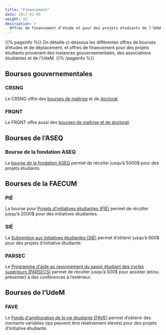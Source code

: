 ```yaml
---
title: "Financement"
date: 2017-01-05
weight: 43
description: >
  Offres de financement d’étude et pour des projets étudiants de l’UdeM.
---
```


{{% pageinfo %}}
On détaille ci-dessous les différentes offres de bourses d’études et de déplacement, et offres de financement pour des projets étudiants provenant des instances gouvernementales, des associations étudiantes et de l’UdeM.
{{% /pageinfo %}}

## Bourses gouvernementales

### CRSNG

Le CRSNG offre des [bourses de maîtrise](https://www.nserc-crsng.gc.ca/students-etudiants/pg-cs/cgsm-bescm_fra.asp) et de [doctorat](https://www.nserc-crsng.gc.ca/students-etudiants/pg-cs/bellandpostgrad-belletsuperieures_fra.asp).

### FRQNT

Le FRQNT offre aussi des [bourses de maîtrise et de doctorat](https://frq.gouv.qc.ca/programme/bourses-de-2e-et-3e-cycles-2022-2023/).

## Bourses de l’ASEQ

### Bourse de la fondation ASEQ

La [bourse de la fondation ASEQ](http://www.fondationaseq.com) permet de récolter jusqu’à 5000$ pour des projets étudiants.

## Bourses de la FAECUM

### PIÉ

La bourse pour [Projets d'initiatives étudiantes (PIÉ)](http://www.faecum.qc.ca/services/bourses-subventions-et-prix#pie) permet de récolter jusqu’à 2000$ pour des initiatives étudiantes.

### SIÉ

La [Subvention aux initiatives étudiantes (SIÉ)](https://www.ficsum.com/soutien-financier/) permet d’obtenir jusqu’à 600$ pour des projets d’initiative étudiante.

### PARSEC

Le [Programme d'aide au rayonnement du savoir étudiant des cycles supérieurs (PARSECS)](http://www.faecum.qc.ca/services/bourses-subventions-et-prix#parsecs) permet de récolter jusqu’à 500$ pour assister (et/ou présenter) à des conférences à l’extérieur.

## Bourses de l’UdeM

### FAVE

Le [Fonds d'amélioration de la vie étudiante (FAVE)](http://www.faecum.qc.ca/services/bourses-subventions-et-prix#fave) permet d’obtenir des montants variables (qui peuvent être relativement élevés) pour des projets d’initiative étudiante.